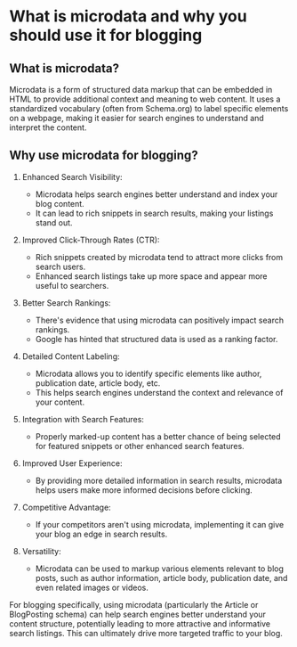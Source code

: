 # What is microdata and why you should use it for blogging

## What is microdata?

Microdata is a form of structured data markup that can be embedded in HTML to provide additional context and meaning to web content. It uses a standardized vocabulary (often from Schema.org) to label specific elements on a webpage, making it easier for search engines to understand and interpret the content.

## Why use microdata for blogging?

1. Enhanced Search Visibility: 
   - Microdata helps search engines better understand and index your blog content.
   - It can lead to rich snippets in search results, making your listings stand out.

2. Improved Click-Through Rates (CTR):
   - Rich snippets created by microdata tend to attract more clicks from search users.
   - Enhanced search listings take up more space and appear more useful to searchers.

3. Better Search Rankings:
   - There's evidence that using microdata can positively impact search rankings.
   - Google has hinted that structured data is used as a ranking factor.

4. Detailed Content Labeling:
   - Microdata allows you to identify specific elements like author, publication date, article body, etc.
   - This helps search engines understand the context and relevance of your content.

5. Integration with Search Features:
   - Properly marked-up content has a better chance of being selected for featured snippets or other enhanced search features.

6. Improved User Experience:
   - By providing more detailed information in search results, microdata helps users make more informed decisions before clicking.

7. Competitive Advantage:
   - If your competitors aren't using microdata, implementing it can give your blog an edge in search results.

8. Versatility:
   - Microdata can be used to markup various elements relevant to blog posts, such as author information, article body, publication date, and even related images or videos.

For blogging specifically, using microdata (particularly the Article or BlogPosting schema) can help search engines better understand your content structure, potentially leading to more attractive and informative search listings. This can ultimately drive more targeted traffic to your blog.
<!-- 
Citations:
[1] https://www.bkacontent.com/what-microdata-is-and-how-it-impacts-seo/
[2] https://developer.mozilla.org/en-US/docs/Web/HTML/Microdata
[3] https://www.quattr.com/improve-discoverability/microdata-seo
[4] https://dictionary.cambridge.org/dictionary/english/microdata
[5] https://aicontentfy.com/en/blog/unleashing-potential-of-seo-microdata-enhancing-search-results
[6] https://en.wikipedia.org/wiki/Microdata_(statistics)
[7] https://www.seo.fr/en/blog/microdata-impact-seo
[8] https://www.higglo.io/post/the-magic-of-microdata-elevating-your-seo-game -->